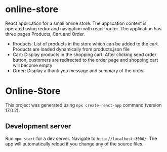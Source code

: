 # online-store
React application for a small online store. The application content is operated using redux and navigation with react-router.
The application has three pages Products, Cart and Order.
* Products: List of products in the store which can be added to the cart. Products are loaded dynamically from products.json file
* Cart: Display products in the shopping cart. After clicking send order button, customers are redirected to the order page and shopping cart will become empty
* Order: Display a thank you message and summary of the order

# Online-Store

This project was generated using `npx create-react-app` command (version 17.0.2).

## Development server

Run `npm start` for a dev server. Navigate to `http://localhost:3000/`. The app will automatically reload if you change any of the source files.
